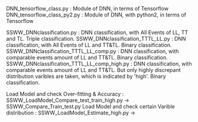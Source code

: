 DNN_tensorflow_class.py : Module of DNN, in terms of Tensorflow
DNN_tensorflow_class_py2.py : Module of DNN, with python2, in terms of Tensorflow

SSWW_DNNclassification.py : DNN classification, with All Events of LL, TT and TL. Triple classification.
SSWW_DNNclassification_TTTL_LL.py : DNN classification, with All Events of LL and TT&TL. Binary classification.
SSWW_DNNclassification_TTTL_LL_comp.py : DNN classification, with comparable events amount of LL and TT&TL. Binary classification.
SSWW_DNNclassification_TTTL_LL_comp_high.py : DNN classification, with comparable events amount of LL and TT&TL. But only highly discrepant distribution varibles are taken, which is indicated by 'high'. Binary classification.

Load Model and check Over-fitting & Accuracy : SSWW_LoadModel_Compare_test_train_high.py -> SSWW_Compare_Train_test.py
Load Model and check certain Varible distribution : SSWW_LoadModel_Estimate_high.py -> 




